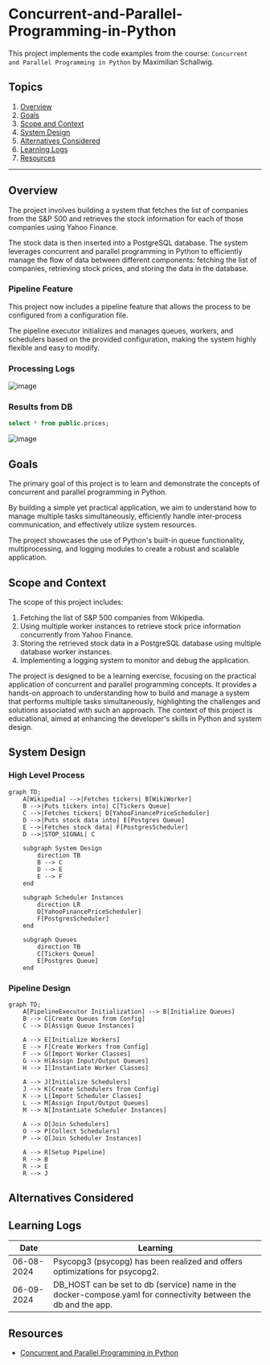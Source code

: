# Concurrent-and-Parallel-Programming-in-Python

This project implements the code examples from the course: `Concurrent and Parallel Programming in Python` by Maximilian Schallwig.

## Topics

1. [Overview](#overview)
2. [Goals](#goals)
3. [Scope and Context](#scope-and-context)
4. [System Design](#system-design)
5. [Alternatives Considered](#alternatives-considered)
6. [Learning Logs](#learning-logs)
7. [Resources](#resources)

---

## Overview

The project involves building a system that fetches the list of companies from the S&P 500 and retrieves the stock information for each of those companies using Yahoo Finance.

The stock data is then inserted into a PostgreSQL database. The system leverages concurrent and parallel programming in Python to efficiently manage the flow of data between different components: fetching the list of companies, retrieving stock prices, and storing the data in the database.

### Pipeline Feature

This project now includes a pipeline feature that allows the process to be configured from a configuration file.

The pipeline executor initializes and manages queues, workers, and schedulers based on the provided configuration, making the system highly flexible and easy to modify.

### Processing Logs

![image](https://github.com/kevinknights29/Concurrent-and-Parallel-Programming-in-Python/assets/74464814/12ebb4a7-5039-4746-8083-34efb062fd62)

### Results from DB

```sql
select * from public.prices;
```

![image](https://github.com/kevinknights29/Concurrent-and-Parallel-Programming-in-Python/assets/74464814/484255e0-90ac-49c6-a5f2-4571bc6e5abc)

## Goals

The primary goal of this project is to learn and demonstrate the concepts of concurrent and parallel programming in Python.

By building a simple yet practical application, we aim to understand how to manage multiple tasks simultaneously, efficiently handle inter-process communication, and effectively utilize system resources.

The project showcases the use of Python's built-in queue functionality, multiprocessing, and logging modules to create a robust and scalable application.

## Scope and Context

The scope of this project includes:

1. Fetching the list of S&P 500 companies from Wikipedia.
2. Using multiple worker instances to retrieve stock price information concurrently from Yahoo Finance.
3. Storing the retrieved stock data in a PostgreSQL database using multiple database worker instances.
4. Implementing a logging system to monitor and debug the application.

The project is designed to be a learning exercise, focusing on the practical application of concurrent and parallel programming concepts. It provides a hands-on approach to understanding how to build and manage a system that performs multiple tasks simultaneously, highlighting the challenges and solutions associated with such an approach. The context of this project is educational, aimed at enhancing the developer's skills in Python and system design.

## System Design

### High Level Process

```mermaid
graph TD;
    A[Wikipedia] -->|Fetches tickers| B[WikiWorker]
    B -->|Puts tickers into| C[Tickers Queue]
    C -->|Fetches tickers| D[YahooFinancePriceScheduler]
    D -->|Puts stock data into| E[Postgres Queue]
    E -->|Fetches stock data| F[PostgresScheduler]
    D -->|STOP_SIGNAL| C

    subgraph System Design
        direction TB
        B --> C
        D --> E
        E --> F
    end

    subgraph Scheduler Instances
        direction LR
        D[YahooFinancePriceScheduler]
        F[PostgresScheduler]
    end

    subgraph Queues
        direction TB
        C[Tickers Queue]
        E[Postgres Queue]
    end
```

### Pipeline Design

```mermaid
graph TD;
    A[PipelineExecutor Initialization] --> B[Initialize Queues]
    B --> C[Create Queues from Config]
    C --> D[Assign Queue Instances]

    A --> E[Initialize Workers]
    E --> F[Create Workers from Config]
    F --> G[Import Worker Classes]
    G --> H[Assign Input/Output Queues]
    H --> I[Instantiate Worker Classes]

    A --> J[Initialize Schedulers]
    J --> K[Create Schedulers from Config]
    K --> L[Import Scheduler Classes]
    L --> M[Assign Input/Output Queues]
    M --> N[Instantiate Scheduler Instances]

    A --> O[Join Schedulers]
    O --> P[Collect Schedulers]
    P --> Q[Join Scheduler Instances]

    A --> R[Setup Pipeline]
    R --> B
    R --> E
    R --> J
```

## Alternatives Considered

## Learning Logs

| Date | Learning |
|------|----------|
| 06-08-2024 | Psycopg3 (psycopg) has been realized and offers optimizations for psycopg2. |
| 06-09-2024 | DB_HOST can be set to db (service) name in the docker-compose.yaml for connectivity between the db and the app. |

## Resources

- [Concurrent and Parallel Programming in Python](https://learning.oreilly.com/course/concurrent-and-parallel/9781804611944/)
